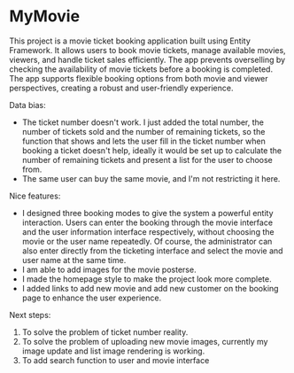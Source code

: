 # MyMovie
This project is a movie ticket booking application built using Entity Framework. 
It allows users to book movie tickets, manage available movies, viewers, and handle ticket sales efficiently. 
The app prevents overselling by checking the availability of movie tickets before a booking is completed. 
The app supports flexible booking options from both movie and viewer perspectives, creating a robust and user-friendly experience.

Data bias:
- The ticket number doesn't work. I just added the total number, the number of tickets sold and the number of remaining tickets, so the function that shows and lets the user fill in the ticket number when booking a ticket doesn't help, ideally it would be set up to calculate the number of remaining tickets and present a list for the user to choose from. 
- The same user can buy the same movie, and I'm not restricting it here.

Nice features: 
- I designed three booking modes to give the system a powerful entity interaction. Users can enter the booking through the movie interface and the user information interface respectively, without choosing the movie or the user name repeatedly. Of course, the administrator can also enter directly from the ticketing interface and select the movie and user name at the same time.
- I am able to add images for the movie posterse. 
- I made the homepage style to make the project look more complete. 
- I added links to add new movie and add new customer on the booking page to enhance the user experience.

Next steps:
1. To solve the problem of ticket number reality.
2. To solve the problem of uploading new movie images, currently my image update and list image rendering is working.
3. To add search function to user and movie interface




